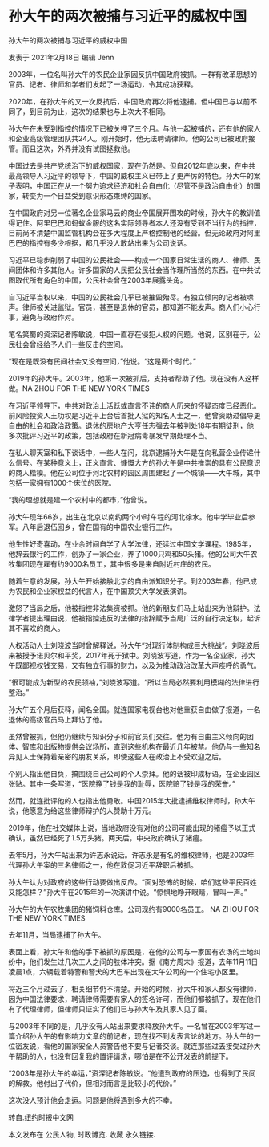 # 孙大午的两次被捕与习近平的威权中国

孙大午的两次被捕与习近平的威权中国

发表于 2021年2月18日 编辑 Jenn

2003年，一位名叫孙大午的农民企业家因反抗中国政府被抓。一群有改革思想的官员、记者、律师和学者们发起了一场运动，令其成功获释。

2020年，在孙大午的又一次反抗后，中国政府再次将他逮捕。但中国已与以前不同了，到目前为止，这次的结果也与上次大不相同。

孙大午在未受到指控的情况下已被关押了三个月。与他一起被捕的，还有他的家人和企业高级管理团队共24人。刚开始时，他无法聘请律师。他的公司已被政府接管。而且这次，外界并没有试图拯救他。

中国过去是共产党统治下的威权国家，现在仍然是。但自2012年底以来，在中共最高领导人习近平的领导下，中国的威权主义已带上了更严厉的特色。孙大午的案子表明，中国正在从一个努力追求经济和社会自由化（尽管不是政治自由化）的国家，转变为一个日益受到意识形态束缚的国家。

在中国政府对另一位著名企业家马云的商业帝国展开围攻的时候，孙大午的教训值得记住。阿里巴巴和蚂蚁金服的这名实际领导者本人还没有受到不当行为的指控，目前尚不清楚中国监管机构会在多大程度上严格控制他的经营。但无论政府对阿里巴巴的指控有多少根据，都几乎没人敢站出来为公司说话。

习近平已稳步削弱了中国的公民社会——构成一个国家日常生活的商人、律师、民间团体和许多其他人。许多国家的人民把公民社会当作理所当然的东西。在中共试图取代所有角色的中国，公民社会曾在2003年展露头角。

自习近平当权以来，中国的公民社会几乎已被摧毁殆尽。有独立倾向的记者被噤声。律师被关进监狱。官员，甚至是退休的官员，都知道不能发声。商人们小心行事，避免与政府作对。

笔名笑蜀的资深记者陈敏说，中国一直存在侵犯人权的问题。他说，区别在于，公民社会曾经给予人们一些反击的空间。

“现在是既没有民间社会又没有空间，”他说。“这是两个时代。”

2019年的孙大午。2003年，他第一次被抓后，支持者帮助了他。现在没有人这样做。NA ZHOU FOR THE NEW YORK TIMES

在习近平领导下，中共对政治上活跃或直言不讳的商人历来的怀疑态度已经恶化。前风险投资人王功权是习近平上台后首批入狱的知名人士之一，他曾资助过倡导更自由的社会和政治政策。退休的房地产大亨任志强去年被判处18年有期徒刑，他多次批评习近平的政策，包括政府在新冠病毒暴发早期处理不当。

在私人聊天室和私下谈话中，一些人在问，北京逮捕孙大午是在向私营企业传递什么信号。在某种意义上，正义直言、慷慨大方的孙大午是中共推崇的具有公民意识的商人楷模。他在公司位于河北农村的园区周围建起了一个城镇——大午城，其中包括一家拥有1000个床位的医院。

“我的理想就是建一个农村中的都市，”他曾说。

孙大午现年66岁，出生在北京以南约两个小时车程的河北徐水。他中学毕业后参军。八年后退伍回乡，曾在国有的中国农业银行工作。

他生性好奇喜动，在业余时间自学了大学法律，还读过中国文学课程。1985年，他辞去银行的工作，创办了一家企业，养了1000只鸡和50头猪。他的公司大午农牧集团现在雇有约9000名员工，其中很多是来自附近村庄的农民。

随着生意的发展，孙大午开始接触北京的自由派知识分子。到2003年春，他已成为农民和企业家权益的代言人，在中国顶尖大学发表演讲。

激怒了当局之后，他被指控非法集资被抓。他的新朋友们马上站出来为他辩护。法律学者提出理由说，他被指控违反的法律的措辞赋予当局广泛的自行决定权，起诉其不喜欢的商人。

人权活动人士刘晓波当时曾解释说，孙大午“对现行体制构成巨大挑战”。刘晓波后来被授予诺贝尔和平奖，2017年死于狱中。刘晓波写道，作为一名企业家，孙大午既鄙视权钱交易，又有独立行事的财力，以及为推动政治改革大声疾呼的勇气。

“很可能成为新型的农民领袖，”刘晓波写道。“所以当局必然要利用模糊的法律进行整治。”

孙大午五个月后获释，闻名全国。就连国家电视台也对他重获自由做了报道，一名退休的高级官员马上拜访了他。

虽然曾被抓，但他仍继续与知识分子和前官员们交往。他为有自由主义倾向的团体、智库和出版物提供会议场所，直到这些机构在最近几年被禁。他仍与一些知名异见人士保持着亲密的朋友关系，即使这些人在政治上不受欢迎之后。

个别人指出他自负，搞围绕自己公司的个人崇拜。他的话被印成标语，在企业园区张贴。其中一条写道，“医院挣了钱是我的耻辱，医院赔了钱是我的荣誉。”

然而，就连批评他的人也指出他勇敢。中国2015年大批逮捕维权律师时，孙大午说，他愿意为给这些律师辩护的人赞助十万元。

2019年，他在社交媒体上说，当地政府没有对他的公司可能出现的猪瘟予以正式确认，虽然已经死了1.5万头猪。两天后，中央政府确认了猪瘟。

去年5月，孙大午站出来为许志永说话。许志永是有名的维权律师，也是2003年代理孙大午案的三名律师之一，他在敦促习近平辞职后被抓。

孙大午认为对政府的这些行动要做出反应。“面对恐怖的时候，咱们这些平民百姓又能怎样？”孙大午在2015年的一次演讲中说。“惊惧地睁开眼睛，冒叫一声。”

孙大午的大午农牧集团的猪饲料仓库。公司现约有9000名员工。 NA ZHOU FOR THE NEW YORK TIMES

去年11月，当局逮捕了孙大午。

表面上看，孙大午和他的手下被抓的原因是，在他的公司与一家国有农场的土地纠纷中，他们发生过几次工人之间的肢体冲突。据《南方周末》报道，去年11月11日凌晨1点，六辆载着特警和警犬的大巴车出现在大午公司的一个住宅小区里。

将近三个月过去了，相关细节仍不清楚。开始的时候，孙大午和家人都没有律师，因为中国法律要求，聘请律师需要有家人的签名许可，而他们都被抓了。现在他们有了代理律师，但律师只证实了他们已与孙大午及其家人见了面。

与2003年不同的是，几乎没有人站出来要求释放孙大午。一名曾在2003年写过一篇介绍孙大午的有影响力文章的前记者，现在找不到发表言论的地方。孙大午的一位密友说，看他的国家安全人员警告他不要与记者交谈。就连那些过去接受过孙大午帮助的人，也没有回复我的置评请求，哪怕是在不公开发表的前提下。

“2003年是孙大午的幸运，”资深记者陈敏说。“他遭到政府的压迫，也得到了民间的解救。他付出了代价，但相对而言是比较小的代价。”

这次没人预计他会走运。问题是他将遇到多大的不幸。

转自.纽约时报中文网

本文发布在 公民人物, 时政博览. 收藏 永久链接.